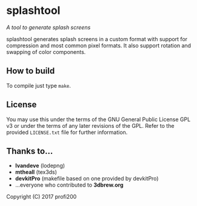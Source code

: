 # splashtool
_A tool to generate splash screens_

splashtool generates splash screens in a custom format with support for compression and most common pixel formats. It also support rotation and swapping of color components.

## How to build
To compile just type `make`.

## License
You may use this under the terms of the GNU General Public License GPL v3 or under the terms of any later revisions of the GPL. Refer to the provided `LICENSE.txt` file for further information.

## Thanks to...
* **lvandeve** (lodepng)
* **mtheall** (tex3ds)
* **devkitPro** (makefile based on one provided by devkitPro)
* ...everyone who contributed to **3dbrew.org**

Copyright (C) 2017 profi200
